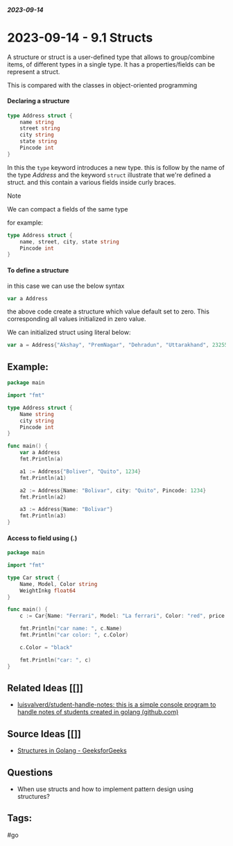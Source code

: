 ##### _2023-09-14_

# 2023-09-14 - 9.1 Structs

A structure or struct is a user-defined type that allows to group/combine items, of different types in a single type. It has a properties/fields can be represent a struct.

This is compared with the classes in object-oriented programming 

#### Declaring a structure

```go
type Address struct {
	name string
	street string
	city string
	state string
	Pincode int
}
```

In this the `type` keyword introduces a new type. this is follow by the name of the type _Address_ and the keyword `struct` illustrate that we're defined a struct. and this contain a various fields inside curly braces.

>[!NOTE]
>We can compact a fields of the same type 

for example:

```go
type Address struct {
	name, street, city, state string
	Pincode int
}
```

#### To define a structure

in this case we can use the below syntax

```go
var a Address
```

the above code create a structure which value default set to zero. This corresponding all values initialized in zero value.

We can initialized struct using literal below:

```go
var a = Address{"Akshay", "PremNagar", "Dehradun", "Uttarakhand", 232554}
```

## Example:

```go
package main

import "fmt"

type Address struct {
	Name string
	city string
	Pincode int
}

func main() {
    var a Address
    fmt.Println(a)

	a1 := Address{"Boliver", "Quito", 1234}
	fmt.Println(a1)

	a2 := Address{Name: "Bolivar", city: "Quito", Pincode: 1234}
	fmt.Println(a2)

	a3 := Address{Name: "Bolivar"}
	fmt.Println(a3)
}
```

#### Access to field using (.)

```go
package main

import "fmt"

type Car struct {
	Name, Model, Color string
	WeightInkg float64
}

func main() {
	c := Car{Name: "Ferrari", Model: "La ferrari", Color: "red", price: 1800}

	fmt.Println("car name: ", c.Name)
	fmt.Println("car color: ", c.Color)

	c.Color = "black"

	fmt.Println("car: ", c)
}
```
## Related Ideas [[]]

- [luisvalverd/student-handle-notes: this is a simple console program to handle notes of students created in golang (github.com)](https://github.com/luisvalverd/student-handle-notes)
## Source Ideas [[]]

- [Structures in Golang - GeeksforGeeks](https://www.geeksforgeeks.org/structures-in-golang/)
## Questions 

-  When use structs and how to implement pattern design using structures?
## Tags:

#go

